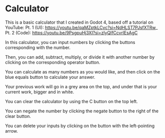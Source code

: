 # Calculator
 
This is a basic calculator that I created in Godot 4, based off a tutorial on YouTube:
	Pt. 1 (UI): https://youtu.be/qaMZptkLCvc?si=NdHLST7PJsfXTRw_
	Pt. 2 (Code): https://youtu.be/9PsgpuHj3XI?si=zlyQIfCcvrlEsAgC
 
In this calculator, you can input numbers by clicking the buttons corresponding with the number.

Then, you can add, subtract, multiply, or divide it with another number by clicking on the corresponding operator button.

You can calculate as many numbers as you would like, and then click on the blue equals button to calculate your answer.

Your previous work will go in a grey area on the top, and under that is your current work, bigger and in white.

You can clear the calculator by using the C button on the top left.

You can negate the number by clicking the negate button to the right of the clear button.

You can delete your inputs by clicking on the button with the left-pointing arrow.
